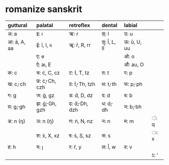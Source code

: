 # romanize sanskrit

| guttural         | palatal                       | retroflex                     | dental           | labial           |      |
| :--------------- | :---------------------------- | :---------------------------- | :--------------- | :--------------- | :--- |
| अ: a             | इ: ı                          | ऋ: r                          | ऌ: l             | उ: u             |      |
| आ: ā, A, aa      | ई: ī, I, ıı                   | ॠ: r̄, R, rr                   | ॡ: l̄, L, ll      | ऊ: ū, U, uu      |      |
|                  | ए: e                          |                               |                  | ओ: o             |      |
|                  | ऐ: aı, E                      |                               |                  | औ: au, O         |      |
| क: c             | च: c&#x0307;, C, cz           | ट: t&#x0307;, T, tz           | त: t             | प: p             |      |
| ख: c&#x0315;, ch | छ: c&#x0307;&#x0315;, Ch, czh | ठ: t&#x0307;&#x0315;, Th, tzh | थ: t&#x0315;, th | फ: p&#x0315;, ph |      |
| ग: g             | ज: g&#x0307;, gz              | ड: d&#x0307;, D, dz           | द: d             | ब: b             |      |
| घ: g&#x0315;, gh | झ: g&#x0307;&#x0315;, Gh, gzh | ढ: d&#x0307;&#x0315;, Dh, dzh | ध: d&#x0315;, dh | भ: b&#x0315;, bh |      |
| ङ: n (ŋ)         | ञ: n (ŋ&#x0307;)              | ण: n&#x0307;, N, nz           | न: n             | म: m             | ं: q |
|                  | श: x&#x0307;, X, xz           | ष: s&#x0307;, S, sz           | स: s             |                  | ः: x |
| ह: h             | य: ȷ                          | र: r&#x306;, y                | ल: l&#x306;, w   | व: v             |      |
|                  |                               |                               |                  |                  | ऽ: ' |
